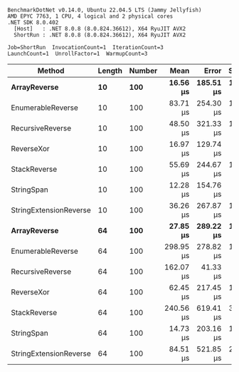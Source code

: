 ```

BenchmarkDotNet v0.14.0, Ubuntu 22.04.5 LTS (Jammy Jellyfish)
AMD EPYC 7763, 1 CPU, 4 logical and 2 physical cores
.NET SDK 8.0.402
  [Host]   : .NET 8.0.8 (8.0.824.36612), X64 RyuJIT AVX2
  ShortRun : .NET 8.0.8 (8.0.824.36612), X64 RyuJIT AVX2

Job=ShortRun  InvocationCount=1  IterationCount=3  
LaunchCount=1  UnrollFactor=1  WarmupCount=3  

```
| Method                 | Length | Number | Mean      | Error     | StdDev    | Median     | Min        | Max       | Allocated |
|----------------------- |------- |------- |----------:|----------:|----------:|-----------:|-----------:|----------:|----------:|
| **ArrayReverse**           | **10**     | **100**    |  **16.56 μs** | **185.51 μs** | **10.168 μs** |  **11.025 μs** |  **10.364 μs** |  **28.30 μs** |  **10.09 KB** |
| EnumerableReverse      | 10     | 100    |  83.71 μs | 254.30 μs | 13.939 μs |  78.317 μs |  73.267 μs |  99.54 μs |  25.72 KB |
| RecursiveReverse       | 10     | 100    |  48.50 μs | 321.33 μs | 17.613 μs |  40.896 μs |  35.967 μs |  68.64 μs |  33.53 KB |
| ReverseXor             | 10     | 100    |  16.97 μs | 129.74 μs |  7.111 μs |  15.249 μs |  10.881 μs |  24.79 μs |  10.09 KB |
| StackReverse           | 10     | 100    |  55.69 μs | 244.67 μs | 13.411 μs |  48.592 μs |  47.328 μs |  71.16 μs |  31.19 KB |
| StringSpan             | 10     | 100    |  12.28 μs | 154.76 μs |  8.483 μs |   7.455 μs |   7.305 μs |  22.07 μs |   5.41 KB |
| StringExtensionReverse | 10     | 100    |  36.26 μs | 267.87 μs | 14.683 μs |  28.023 μs |  27.541 μs |  53.21 μs |  28.84 KB |
| **ArrayReverse**           | **64**     | **100**    |  **27.85 μs** | **289.22 μs** | **15.853 μs** |  **28.233 μs** |  **11.803 μs** |  **43.50 μs** |  **30.41 KB** |
| EnumerableReverse      | 64     | 100    | 298.95 μs | 278.82 μs | 15.283 μs | 297.863 μs | 284.236 μs | 314.74 μs |  59.31 KB |
| RecursiveReverse       | 64     | 100    | 162.07 μs |  41.33 μs |  2.266 μs | 163.305 μs | 159.458 μs | 163.46 μs | 560.88 KB |
| ReverseXor             | 64     | 100    |  62.45 μs | 217.45 μs | 11.919 μs |  60.442 μs |  51.667 μs |  75.25 μs |  30.41 KB |
| StackReverse           | 64     | 100    | 240.56 μs | 619.41 μs | 33.952 μs | 234.529 μs | 210.034 μs | 277.13 μs |  88.22 KB |
| StringSpan             | 64     | 100    |  14.73 μs | 203.16 μs | 11.136 μs |   8.477 μs |   8.136 μs |  27.59 μs |  15.56 KB |
| StringExtensionReverse | 64     | 100    |  84.51 μs | 521.85 μs | 28.604 μs |  69.180 μs |  66.835 μs | 117.51 μs |  68.69 KB |
